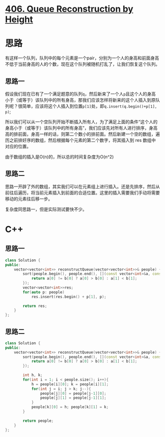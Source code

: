 # [406. Queue Reconstruction by Height](https://leetcode.com/problems/queue-reconstruction-by-height/)

# 思路

有这样一个队列，队列中的每个元素是一个pair，分别为一个人的身高和前面身高不低于当前身高的人的个数，现在这个队列被随机打乱了，让我们恢复这个队列。

## 思路一

假设我们现在已有了一个满足题意的队列`q`，然后新来了一个人`p`且这个人的身高小于（或等于）该队列中的所有身高，那我们应该怎样将新来的这个人插入到原队列呢？很简单，应该将这个人插入到位置`p[1]`处，即`q.insert(q.begin()+p[1], p)`;

所以我们可以从一个空队列开始不断插入所有人，为了满足上面的条件“这个人的身高小于（或等于）该队列中的所有身高”，我们应该先对所有人进行排序，身高高的排前面，身高一样的话，则第二个数小的排前面。然后新建一个空的数组，遍历之前排好序的数组，然后根据每个元素的第二个数字，将其插入到 res 数组中对应的位置。

由于数组的插入是O(n)的，所以总的时间复杂度为O(n^2)

## 思路二

思路一开辟了外的数组，其实我们可以在元素组上进行插入。还是先排序，然后从前往后遍历，将当前元素插入到前面的合适位置。这里的插入需要我们手动将需要移动的元素往后移一步。

复杂度同思路一，但是实际测试要快不少。


# C++
## 思路一
``` C++
class Solution {
public:
    vector<vector<int>> reconstructQueue(vector<vector<int>>& people) {
        sort(people.begin(), people.end(), [](const vector<int>&a, const vector<int>&b){
            return a[0] != b[0] ? a[0] > b[0] : a[1] < b[1];
        });
        vector<vector<int>>res;
        for(auto p: people)
            res.insert(res.begin() + p[1], p);
        
        return res;
    }
};
```


## 思路二
``` C++
class Solution {
public:
    vector<vector<int>> reconstructQueue(vector<vector<int>>& people) {
        sort(people.begin(), people.end(), [](const vector<int>&a, const vector<int>&b){
            return a[0] != b[0] ? a[0] > b[0] : a[1] < b[1];
        });
        
        int h, k;
        for(int i = 1; i < people.size(); i++){
            h = people[i][0]; k = people[i][1];
            for(int j = i; j > k; j--){
                people[j][0] = people[j-1][0];
                people[j][1] = people[j-1][1];
            }
            people[k][0] = h; people[k][1] = k;
        }
        
        return people;
    }
};
```